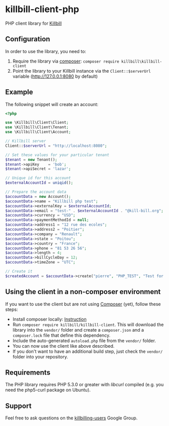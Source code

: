 killbill-client-php
===================

PHP client library for [Killbill](http://killbill.io)

Configuration
-------------

In order to use the library, you need to:

1. Require the library via [composer](https://getcomposer.org): `composer require killbill\killbill-client`
2. Point the library to your Killbill instance via the `Client::$serverUrl` variable (http://127.0.0.1:8080 by default)

Example
-------

The following snippet will create an account:

```php
<?php

use \Killbill\Client\Client;
use \Killbill\Client\Tenant;
use \Killbill\Client\Account;

// Killbill server
Client::$serverUrl = "http://localhost:8080";

// Set these values for your particular tenant
$tenant = new Tenant();
$tenant->apiKey    = 'bob';
$tenant->apiSecret = 'lazar';

// Unique id for this account
$externalAccountId = uniqid();

// Prepare the account data
$accountData = new Account();
$accountData->name = "Killbill php test";
$accountData->externalKey = $externalAccountId;
$accountData->email = "test-" . $externalAccountId . "@kill-bill.org";
$accountData->currency = "USD";
$accountData->paymentMethodId = null;
$accountData->address1 = "12 rue des ecoles";
$accountData->address2 = "Poitier";
$accountData->company = "Renault";
$accountData->state = "Poitou";
$accountData->country = "France";
$accountData->phone = "81 53 26 56";
$accountData->length = 4;
$accountData->billCycleDay = 12;
$accountData->timeZone = "UTC";

// Create it
$createdAccount = $accountData->create("pierre", "PHP_TEST", "Test for " . $externalAccountId, $tenant->getTenantHeaders());
```

Using the client in a non-composer environment
----------------------------------------------

If you want to use the client but are not using [Composer](https://getcomposer.org) (yet), follow these steps:

- Install composer locally: [Instruction](https://getcomposer.org/doc/00-intro.md#installation-linux-unix-osx)
- Run `composer require killbill/killbill-client`. This will download the library into the `vendor/` folder and create a `composer.json` and a `composer.lock` file that define this dependency.
- Include the auto-generated `autoload.php` file from the `vendor/` folder.
- You can now use the client like above described.
- If you don't want to have an additional build step, just check the `vendor/` folder into your repository.

Requirements
------------

The PHP library requires PHP 5.3.0 or greater with _libcurl_ compiled (e.g. you need the php5-curl package on Ubuntu).


Support
-------

Feel free to ask questions on the [killbilling-users](https://groups.google.com/forum/?fromgroups#!forum/killbilling-users) Google Group.
